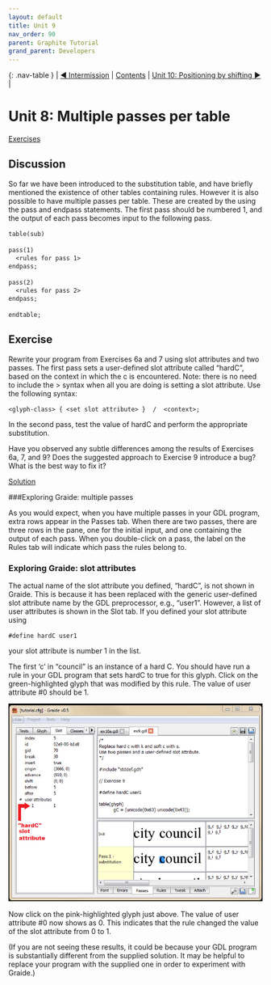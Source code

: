 ```yaml
---
layout: default
title: Unit 9
nav_order: 90
parent: Graphite Tutorial
grand_parent: Developers
---
```


{: .nav-table }
|  [&#x25C0; Intermission](graide_tutorial8a) | [Contents](../graide_tutorial#contents) | [Unit 10: Positioning by shifting &#x25B6;](graide_tutorial10) |

# Unit 8: Multiple passes per table

[Exercises](graide_tutorial9#exercise)

## Discussion

So far we have been introduced to the substitution table, and have briefly mentioned the existence of other tables containing rules. However it is also possible to have multiple passes per table. These are created by the using the pass and endpass statements. The first pass should be numbered 1, and the output of each pass becomes input to the following pass.

```
table(sub)

pass(1)
  <rules for pass 1>
endpass;

pass(2)
  <rules for pass 2>
endpass;

endtable;
```

## Exercise

Rewrite your program from Exercises 6a and 7 using slot attributes and two passes. The first pass sets a user-defined slot attribute called “hardC”, based on the context in which the c is encountered. Note: there is no need to include the > syntax when all you are doing is setting a slot attribute. Use the following syntax:

```
<glyph-class> { <set slot attribute> }  /  <context>;
```

In the second pass, test the value of hardC and perform the appropriate substitution.

Have you observed any subtle differences among the results of Exercises 6a, 7, and 9? Does the suggested approach to Exercise 9 introduce a bug? What is the best way to fix it?

[Solution](graphite_tut_solutions#exercise-9)

###Exploring Graide: multiple passes

As you would expect, when you have multiple passes in your GDL program, extra rows appear in the Passes tab. When there are two passes, there are three rows in the pane, one for the initial input, and one containing the output of each pass. When you double-click on a pass, the label on the Rules tab will indicate which pass the rules belong to.

### Exploring Graide: slot attributes

The actual name of the slot attribute you defined, “hardC”, is not shown in Graide. This is because it has been replaced with the generic user-defined slot attribute name by the GDL preprocessor, e.g., “user1”. However, a list of user attributes is shown in the Slot tab. If you defined your slot attribute using

```
#define hardC user1
```

your slot attribute is number 1 in the list.

The first ‘c’ in “council” is an instance of a hard C. You should have run a rule in your GDL program that sets hardC to true for this glyph. Click on the green-highlighted glyph that was modified by this rule. The value of user attribute #0 should be 1.

![Examining a user-defined slot attribute in Graide](../assets/images/graide9_1_userAttr.png)

Now click on the pink-highlighted glyph just above. The value of user attribute #0 now shows as 0. This indicates that the rule changed the value of the slot attribute from 0 to 1.

(If you are not seeing these results, it could be because your GDL program is substantially different from the supplied solution. It may be helpful to replace your program with the supplied one in order to experiment with Graide.)
